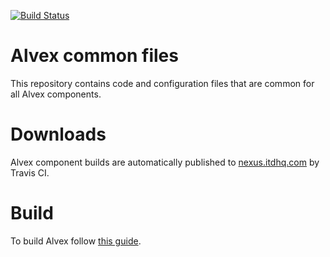 [![Build Status](https://travis-ci.org/ITDSystems/alvex-common.svg?branch=master)](https://travis-ci.org/ITDSystems/alvex-common)

# Alvex common files

This repository contains code and configuration files that are common for all Alvex components.

# Downloads

Alvex component builds are automatically published to [nexus.itdhq.com](http://nexus.itdhq.com) by Travis CI.

# Build

To build Alvex follow [this guide](https://github.com/ITDSystems/alvex#build-component-from-source).
